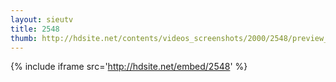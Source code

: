 ```yaml
---
layout: sieutv
title: 2548
thumb: http://hdsite.net/contents/videos_screenshots/2000/2548/preview_360p.mp4.jpg
---
```

{% include iframe src='http://hdsite.net/embed/2548' %}
 
